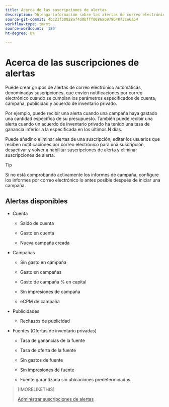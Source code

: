 ```yaml
---
title: Acerca de las suscripciones de alertas
description: Obtenga información sobre las alertas de correo electrónico automáticas.
source-git-commit: 4bc23fb0028af4d0bfff0686ab97964873ce6a54
workflow-type: tm+mt
source-wordcount: '180'
ht-degree: 0%

---
```


# Acerca de las suscripciones de alertas

Puede crear grupos de alertas de correo electrónico automáticas, denominadas suscripciones, que envíen notificaciones por correo electrónico cuando se cumplan los parámetros especificados de cuenta, campaña, publicidad y acuerdo de inventario privado.

Por ejemplo, puede recibir una alerta cuando una campaña haya gastado una cantidad específica de su presupuesto. También puede recibir una alerta cuando un acuerdo de inventario privado ha tenido una tasa de ganancia inferior a la especificada en los últimos N días.

Puede añadir o eliminar alertas de una suscripción, editar los usuarios que reciben notificaciones por correo electrónico para una suscripción, desactivar y volver a habilitar suscripciones de alerta y eliminar suscripciones de alerta.

>[!TIP]
>
> Si no está comprobando activamente los informes de campaña, configure los informes por correo electrónico lo antes posible después de iniciar una campaña.

## Alertas disponibles

* Cuenta

   * Saldo de cuenta

   * Gasto en cuenta

   * Nueva campaña creada

* Campañas

   * Sin gasto en campaña

   * Gasto en campañas

   * Gasto de campaña % en capital

   * Sin impresiones de campaña

   * eCPM de campaña

* Publicidades

   * Rechazos de publicidad

* Fuentes (Ofertas de inventario privadas)

   * Tasa de ganancias de la fuente

   * Tasa de oferta de la fuente

   * Sin gastos de fuente

   * Sin impresiones de fuente

   * Fuente garantizada sin ubicaciones predeterminadas

>[!MORELIKETHIS]
>
>[Administrar suscripciones de alertas](alerts-manage.md)
